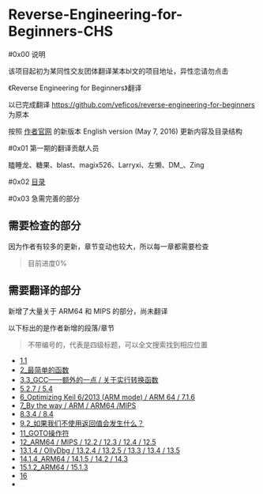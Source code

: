 Reverse-Engineering-for-Beginners-CHS
=

#0x00 说明

该项目起初为某同性交友团体翻译某本bl文的项目地址，异性恋请勿点击

《Reverse Engineering for Beginners》翻译

以已完成翻译 https://github.com/veficos/reverse-engineering-for-beginners  为原本

按照 [作者官网](http://beginners.re/) 的新版本 English version (May 7, 2016) 更新内容及目录结构

#0x01 第一期的翻译贡献人员

瞌睡龙、糖果、blast、magix526、Larryxi、左懒、DM_、Zing

#0x02 [目录](Contents.md)

#0x03 急需完善的部分

需要检查的部分
-
因为作者有较多的更新，章节变动也较大，所以每一章都需要检查
> 目前进度0% 

需要翻译的部分
-
新增了大量关于 ARM64 和 MIPS 的部分，尚未翻译

以下标出的是作者新增的段落/章节
> 不带编号的，代表是四级标题，可以全文搜索找到相应位置

* [1.1](Part-Ⅰ/Chapter-1.md)
* [2_最简单的函数](Part-Ⅰ/Chapter-2.md)
* [3.3_GCC——额外的一点 / 关于实行转换函数](Part-Ⅰ/Chapter-3.md)
* [5.2.7 / 5.4 ](Part-Ⅰ/Chapter-5.md#527-栈内数据的自动回收)
* [6_Optimizing Keil 6/2013 (ARM mode) / ARM 64 / 7.1.6 ](Part-Ⅰ/Chapter-6.md)
* [7_By the way / ARM / ARM64 /MIPS  ](Part-Ⅰ/Chapter-7.md)
* [8.3.4 / 8.4 ](Part-Ⅰ/Chapter-8.md)
* [9.2_如果我们不使用返回值会发生什么？](Part-Ⅰ/Chapter-9.md)
* [11_GOTO操作符](Part-Ⅰ/Chapter-11.md)
* [12_ARM64 / MIPS / 12.2 / 12.3 / 12.4 / 12.5 ](Part-Ⅰ/Chapter-12.md)
* [13.1.4 / OllyDbg / 13.2.4 / 13.2.5 / 13.3 / 13.4 / 13.5 ](Part-Ⅰ/Chapter-13.md)
* [14.1.4_ARM64 / 14.1.5 / 14.2 / 14.3](Part-Ⅰ/Chapter-14.md)
* [15.1.2_ARM64 / 15.1.3 ](Part-Ⅰ/Chapter-15.md)
* [16](Part-Ⅰ/Chapter-16.md)
* 